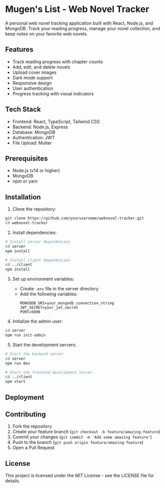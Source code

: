 # Mugen's List - Web Novel Tracker

A personal web novel tracking application built with React, Node.js, and MongoDB. Track your reading progress, manage your novel collection, and keep notes on your favorite web novels.

## Features

- Track reading progress with chapter counts
- Add, edit, and delete novels
- Upload cover images
- Dark mode support
- Responsive design
- User authentication
- Progress tracking with visual indicators

## Tech Stack

- Frontend: React, TypeScript, Tailwind CSS
- Backend: Node.js, Express
- Database: MongoDB
- Authentication: JWT
- File Upload: Multer

## Prerequisites

- Node.js (v14 or higher)
- MongoDB
- npm or yarn

## Installation

1. Clone the repository:
```bash
git clone https://github.com/yourusername/webnovel-tracker.git
cd webnovel-tracker
```

2. Install dependencies:
```bash
# Install server dependencies
cd server
npm install

# Install client dependencies
cd ../client
npm install
```

3. Set up environment variables:
   - Create `.env` file in the server directory
   - Add the following variables:
     ```
     MONGODB_URI=your_mongodb_connection_string
     JWT_SECRET=your_jwt_secret
     PORT=5000
     ```

4. Initialize the admin user:
```bash
cd server
npm run init-admin
```

5. Start the development servers:
```bash
# Start the backend server
cd server
npm run dev

# Start the frontend development server
cd ../client
npm start
```

## Deployment

## Contributing

1. Fork the repository
2. Create your feature branch (`git checkout -b feature/amazing-feature`)
3. Commit your changes (`git commit -m 'Add some amazing feature'`)
4. Push to the branch (`git push origin feature/amazing-feature`)
5. Open a Pull Request

## License

This project is licensed under the MIT License - see the LICENSE file for details. 